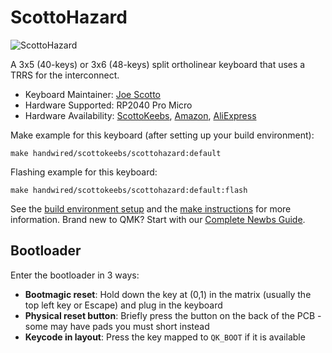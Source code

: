 # ScottoHazard

![ScottoHazard](https://i.imgur.com/WOXAGc3h.jpg)

A 3x5 (40-keys) or 3x6 (48-keys) split ortholinear keyboard that uses a TRRS for the interconnect.

* Keyboard Maintainer: [Joe Scotto](https://github.com/joe-scotto)
*   Hardware Supported: RP2040 Pro Micro
*   Hardware Availability: [ScottoKeebs](https://scottokeebs.com), [Amazon](https://amazon.com), [AliExpress](https://aliexpress.com)

Make example for this keyboard (after setting up your build environment):

    make handwired/scottokeebs/scottohazard:default

Flashing example for this keyboard:

    make handwired/scottokeebs/scottohazard:default:flash

See the [build environment setup](https://docs.qmk.fm/#/getting_started_build_tools) and the [make instructions](https://docs.qmk.fm/#/getting_started_make_guide) for more information. Brand new to QMK? Start with our [Complete Newbs Guide](https://docs.qmk.fm/#/newbs).

## Bootloader

Enter the bootloader in 3 ways:

* **Bootmagic reset**: Hold down the key at (0,1) in the matrix (usually the top left key or Escape) and plug in the keyboard
* **Physical reset button**: Briefly press the button on the back of the PCB - some may have pads you must short instead
* **Keycode in layout**: Press the key mapped to `QK_BOOT` if it is available
